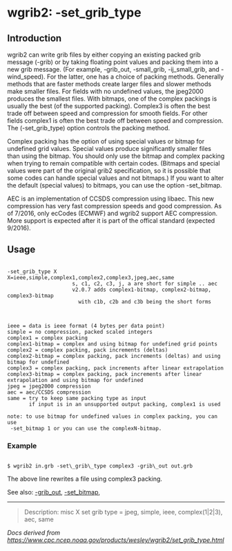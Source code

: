 # wgrib2: -set_grib_type

## Introduction

wgrib2 can write grib files by either copying an existing
packed grib message (-grib) or by
taking floating point values and packing them into a new grib
message. (For example, -grib_out,
-small_grib, -ij_small_grib,
and -wind_speed).
For the latter, one has a choice of packing methods.
Generally methods that are faster methods create larger files
and slower methods make smaller files. For fields with no
undefined values, the jpeg2000 produces the smallest files.
With bitmaps, one of the complex packings is usually the best
(of the supported packing). Complex3 is often the best trade off
between speed and compression for smooth fields. For other fields
complex1 is often the best trade off between speed and compression.
The (-set_grib_type) option controls the
packing method.

Complex packing has the option of using special values
or bitmap for undefined grid values. Special values produce
significantly smaller files than using the bitmap. You should
only use the bitmap and complex packing when trying to remain
compatible with certain codes. (Bitmaps and special values were
part of the original grib2 specification, so it is possible that
some codes can handle special values and not bitmaps.) If you want
to alter the default (special values) to bitmaps, you
can use the option -set_bitmap.

AEC is an implementation of CCSDS compression using libaec.
This new compression has very fast compression speeds and good
compression. As of 7/2016, only ecCodes (ECMWF) and wgrib2 support
AEC compression. More support is expected after it is
part of the offical standard (expected 9/2016).

## Usage

```

-set_grib_type X   X=ieee,simple,complex1,complex2,complex3,jpeg,aec,same
                     s, c1, c2, c3, j, a are short for simple .. aec
                     v2.0.7 adds complex1-bitmap, complex2-bitmap, complex3-bitmap
                       with c1b, c2b and c3b being the short forms



ieee = data is ieee format (4 bytes per data point)
simple = no compression, packed scaled integers
complex1 = complex packing
complex1-bitmap = complex and using bitmap for undefined grid points
complex2 = complex packing, pack increments (deltas)
complex2-bitmap = complex packing, pack increments (deltas) and using bitmap for undefined
complex3 = complex packing, pack increments after linear extrapolation
complex3-bitmap = complex packing, pack increments after linear extrapolation and using bitmap for undefined
jpeg = jpeg2000 compression
aec = aec/CCSDS compression
same = try to keep same packing type as input
       if input is in an unsupported output packing, complex1 is used

note: to use bitmap for undefined values in complex packing, you can use
 -set_bitmap 1 or you can use the complexN-bitmap.

```

### Example

```

$ wgrib2 in.grb -set\_grib\_type complex3 -grib\_out out.grb

```

The above line rewrites a file using complex3 packing.

See also: [-grib_out](./grib_out.html),
[-set_bitmap](./set_bitmap.html),

---

> Description: misc X set grib type = jpeg, simple, ieee, complex(1|2|3), aec, same

_Docs derived from <https://www.cpc.ncep.noaa.gov/products/wesley/wgrib2/set_grib_type.html>_
